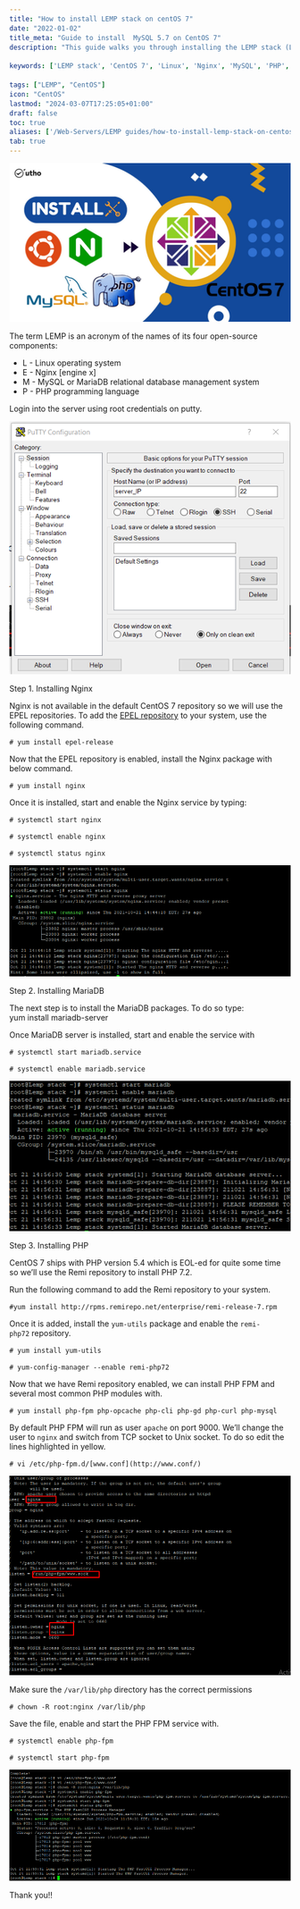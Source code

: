 ```yaml
---
title: "How to install LEMP stack on centOS 7"
date: "2022-01-02"
title_meta: "Guide to install  MySQL 5.7 on CentOS 7"
description: "This guide walks you through installing the LEMP stack (Linux, Nginx, MySQL, and PHP) on your CentOS 7 server"

keywords: ['LEMP stack', 'CentOS 7', 'Linux', 'Nginx', 'MySQL', 'PHP', 'web server', 'database server', 'PHP-FPM']

tags: ["LEMP", "CentOS"]
icon: "CentOS"
lastmod: "2024-03-07T17:25:05+01:00"
draft: false
toc: true
aliases: ['/Web-Servers/LEMP guides/how-to-install-lemp-stack-on-centos-7/']
tab: true
---
```


![](images/How-to-install-LEMP-stack-on-centOS-7_utho.jpg)

The term LEMP is an acronym of the names of its four open-source components:

- L - Linux operating system
- E - Nginx \[engine x\]
- M - MySQL or MariaDB relational database management system
- P - PHP programming language

Login into the server using root credentials on putty.

![](images/BB1-4.png)

Step 1. Installing Nginx

Nginx is not available in the default CentOS 7 repository so we will use the EPEL repositories. To add the [EPEL repository](https://linuxize.com/post/how-to-enable-epel-repository-on-centos/) to your system, use the following command.

```
# yum install epel-release 
```

Now that the EPEL repository is enabled, install the Nginx package with below command.

```
# yum install nginx 
```

Once it is installed, start and enable the Nginx service by typing:

```
# systemctl start nginx 
```

```
# systemctl enable nginx 
```

```
# systemctl status nginx 
```

![](images/Screenshot_9-10.png)

Step 2. Installing MariaDB

The next step is to install the MariaDB packages. To do so type:  
yum install mariadb-server

Once MariaDB server is installed, start and enable the service with

```
# systemctl start mariadb.service 
```

```
# systemctl enable mariadb.service 
```

![](images/Screenshot_11-6.png)

Step 3. Installing PHP

CentOS 7 ships with PHP version 5.4 which is EOL-ed for quite some time so we’ll use the Remi repository to install PHP 7.2. 

Run the following command to add the Remi repository to your system.

```
#yum install http://rpms.remirepo.net/enterprise/remi-release-7.rpm 
```

Once it is added, install the `yum-utils` package and enable the `remi-php72` repository.

```
# yum install yum-utils 
```

```
# yum-config-manager --enable remi-php72 
```

Now that we have Remi repository enabled, we can install PHP FPM and several most common PHP modules with.

```
# yum install php-fpm php-opcache php-cli php-gd php-curl php-mysql 
```

By default PHP FPM will run as user `apache` on port 9000. We’ll change the user to `nginx` and switch from TCP socket to Unix socket. To do so edit the lines highlighted in yellow.

```
# vi /etc/php-fpm.d/[www.conf](http://www.conf/) 
```

![](images/Screenshot_14-2.png)

Make sure the `/var/lib/php` directory has the correct permissions

```
# chown -R root:nginx /var/lib/php 
```

Save the file, enable and start the PHP FPM service with.

```
# systemctl enable php-fpm 
```

```
# systemctl start php-fpm 
```

![](images/Screenshot_6-11.png)

Thank you!!
